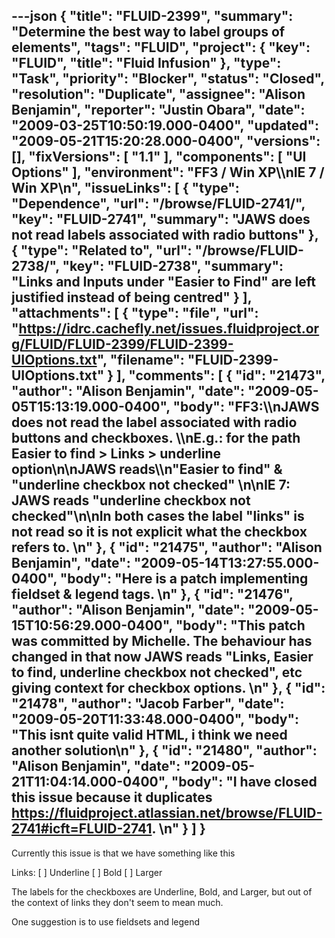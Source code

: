 ---json
{
  "title": "FLUID-2399",
  "summary": "Determine the best way to label groups of elements",
  "tags": "FLUID",
  "project": {
    "key": "FLUID",
    "title": "Fluid Infusion"
  },
  "type": "Task",
  "priority": "Blocker",
  "status": "Closed",
  "resolution": "Duplicate",
  "assignee": "Alison Benjamin",
  "reporter": "Justin Obara",
  "date": "2009-03-25T10:50:19.000-0400",
  "updated": "2009-05-21T15:20:28.000-0400",
  "versions": [],
  "fixVersions": [
    "1.1"
  ],
  "components": [
    "UI Options"
  ],
  "environment": "FF3 / Win XP\\\nIE 7 / Win XP\n",
  "issueLinks": [
    {
      "type": "Dependence",
      "url": "/browse/FLUID-2741/",
      "key": "FLUID-2741",
      "summary": "JAWS does not read labels associated with radio buttons"
    },
    {
      "type": "Related to",
      "url": "/browse/FLUID-2738/",
      "key": "FLUID-2738",
      "summary": "Links and Inputs under \"Easier to Find\" are left justified instead of being centred"
    }
  ],
  "attachments": [
    {
      "type": "file",
      "url": "https://idrc.cachefly.net/issues.fluidproject.org/FLUID/FLUID-2399/FLUID-2399-UIOptions.txt",
      "filename": "FLUID-2399-UIOptions.txt"
    }
  ],
  "comments": [
    {
      "id": "21473",
      "author": "Alison Benjamin",
      "date": "2009-05-05T15:13:19.000-0400",
      "body": "FF3:\\\nJAWS does not read the label associated with radio buttons and checkboxes. \\\nE.g.: for the path Easier to find > Links > underline option\n\nJAWS reads\\\n\"Easier to find\" & \"underline checkbox not checked\"&#x20;\n\nIE 7: JAWS reads \"underline checkbox not checked\"\n\nIn both cases the label \"links\" is not read so it is not explicit what the checkbox refers to.&#x20;\n"
    },
    {
      "id": "21475",
      "author": "Alison Benjamin",
      "date": "2009-05-14T13:27:55.000-0400",
      "body": "Here is a patch implementing fieldset & legend tags.&#x20;\n"
    },
    {
      "id": "21476",
      "author": "Alison Benjamin",
      "date": "2009-05-15T10:56:29.000-0400",
      "body": "This patch was committed by Michelle. The behaviour has changed in that now JAWS reads \"Links, Easier to find, underline checkbox not checked\", etc giving context for checkbox options.&#x20;\n"
    },
    {
      "id": "21478",
      "author": "Jacob Farber",
      "date": "2009-05-20T11:33:48.000-0400",
      "body": "This isnt quite valid HTML, i think we need another solution\n"
    },
    {
      "id": "21480",
      "author": "Alison Benjamin",
      "date": "2009-05-21T11:04:14.000-0400",
      "body": "I have closed this issue because it duplicates <https://fluidproject.atlassian.net/browse/FLUID-2741#icft=FLUID-2741>.&#x20;\n"
    }
  ]
}
---
Currently this issue is that we have something like this

Links:  \[ ] Underline \[ ] Bold \[ ] Larger

The labels for the checkboxes are Underline, Bold, and Larger, but out of the context of links they don't seem to mean much.

One suggestion is to use fieldsets and legend

        